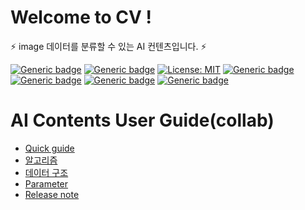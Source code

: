 # Welcome to CV !

⚡ image 데이터를 분류할 수 있는 AI 컨텐츠입니다. ⚡

[![Generic badge](https://img.shields.io/badge/release-v1.3.1-green.svg?style=for-the-badge)](http://링크)
[![Generic badge](https://img.shields.io/badge/last_update-2024.03.13-002E5F?style=for-the-badge)]()
[![License: MIT](https://img.shields.io/badge/License-MIT-yellow.svg?style=for-the-badge)](https://opensource.org/licenses/MIT)
[![Generic badge](https://img.shields.io/badge/python-3.10-purple.svg?style=for-the-badge&logo=python&logoColor=white)](https://www.python.org/)
[![Generic badge](https://img.shields.io/badge/dependencies-up_to_date-green.svg?style=for-the-badge&logo=python&logoColor=white)](requirement링크)
[![Generic badge](https://img.shields.io/badge/collab-blue.svg?style=for-the-badge)](http://collab.lge.com/main/pages/viewpage.action?pageId=2338397981)
[![Generic badge](https://img.shields.io/badge/request_clm-green.svg?style=for-the-badge)](http://collab.lge.com/main/pages/viewpage.action?pageId=2157128981)


# AI Contents User Guide(collab)
- [Quick guide](http://collab.lge.com/main/pages/viewpage.action?pageId=2338397981)
- [알고리즘](http://collab.lge.com/main/pages/viewpage.action?pageId=2381466118)
- [데이터 구조](http://collab.lge.com/main/pages/viewpage.action?pageId=2381466233)
- [Parameter](http://collab.lge.com/main/display/LGEPROD/Computer+Vision+AI+Parameter)
- [Release note](http://collab.lge.com/main/display/LGEPROD/Computer+Vision+AI+Release+note)

